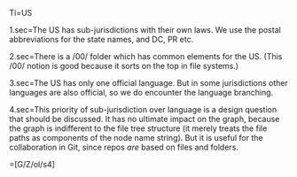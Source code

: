 Ti=US 

1.sec=The US has sub-jurisdictions with their own laws.  We use the postal abbreviations for the state names, and DC, PR etc. 

2.sec=There is a /00/ folder which has common elements for the US.  (This /00/ notion is good because it sorts on the top in file systems.) 

3.sec=The US has only one official language.  But in some jurisdictions other languages are also official, so we do encounter the language branching. 

4.sec=This priority of sub-jurisdiction over language is a design question that should be discussed.  It has no ultimate impact on the graph, because the graph is indifferent to the file tree structure (it merely treats the file paths as components of the node name string).  But it is useful for the collaboration in Git, since repos _are_ based on files and folders.  

=[G/Z/ol/s4]